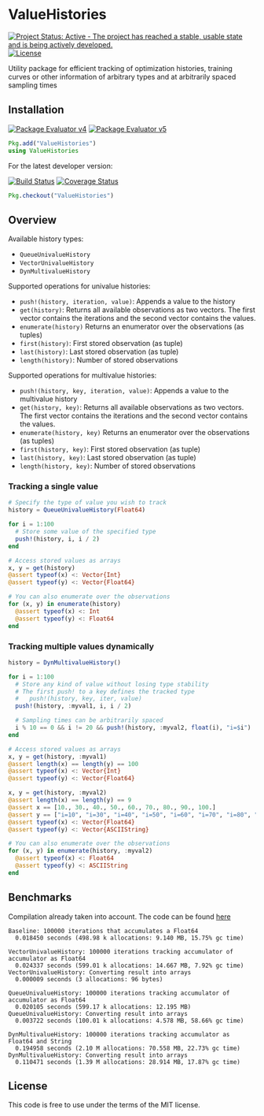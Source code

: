 # ValueHistories

[![Project Status: Active - The project has reached a stable, usable state and is being actively developed.](http://www.repostatus.org/badges/latest/active.svg)](http://www.repostatus.org/#active)
[![License](http://img.shields.io/badge/license-MIT-brightgreen.svg?style=flat)](LICENSE.md)

Utility package for efficient tracking of optimization histories, training curves or other information of arbitrary types and at arbitrarily spaced sampling times

## Installation

[![Package Evaluator v4](http://pkg.julialang.org/badges/ValueHistories_0.4.svg)](http://pkg.julialang.org/?pkg=ValueHistories&ver=0.4)
[![Package Evaluator v5](http://pkg.julialang.org/badges/ValueHistories_0.5.svg)](http://pkg.julialang.org/?pkg=ValueHistories&ver=0.5)

```Julia
Pkg.add("ValueHistories")
using ValueHistories
```

For the latest developer version:

[![Build Status](https://travis-ci.org/JuliaML/ValueHistories.jl.svg?branch=master)](https://travis-ci.org/JuliaML/ValueHistories.jl)
[![Coverage Status](https://coveralls.io/repos/github/JuliaML/ValueHistories.jl/badge.svg?branch=master)](https://coveralls.io/github/JuliaML/ValueHistories.jl?branch=master)

```Julia
Pkg.checkout("ValueHistories")
```

## Overview

Available history types:

- `QueueUnivalueHistory`
- `VectorUnivalueHistory`
- `DynMultivalueHistory`

Supported operations for univalue histories:

- `push!(history, iteration, value)`: Appends a value to the history
- `get(history)`: Returns all available observations as two vectors. The first vector contains the iterations and the second vector contains the values.
- `enumerate(history)` Returns an enumerator over the observations (as tuples)
- `first(history)`: First stored observation (as tuple)
- `last(history)`: Last stored observation (as tuple)
- `length(history)`: Number of stored observations

Supported operations for multivalue histories:

- `push!(history, key, iteration, value)`: Appends a value to the multivalue history
- `get(history, key)`: Returns all available observations as two vectors. The first vector contains the iterations and the second vector contains the values.
- `enumerate(history, key)` Returns an enumerator over the observations (as tuples)
- `first(history, key)`: First stored observation (as tuple)
- `last(history, key)`: Last stored observation (as tuple)
- `length(history, key)`: Number of stored observations

### Tracking a single value

```Julia
# Specify the type of value you wish to track
history = QueueUnivalueHistory(Float64)

for i = 1:100
  # Store some value of the specified type
  push!(history, i, i / 2)
end

# Access stored values as arrays
x, y = get(history)
@assert typeof(x) <: Vector{Int}
@assert typeof(y) <: Vector{Float64}

# You can also enumerate over the observations
for (x, y) in enumerate(history)
  @assert typeof(x) <: Int
  @assert typeof(y) <: Float64
end
```

### Tracking multiple values dynamically

```Julia
history = DynMultivalueHistory()

for i = 1:100
  # Store any kind of value without losing type stability
  # The first push! to a key defines the tracked type
  #   push!(history, key, iter, value)
  push!(history, :myval1, i, i / 2)

  # Sampling times can be arbitrarily spaced
  i % 10 == 0 && i != 20 && push!(history, :myval2, float(i), "i=$i")
end

# Access stored values as arrays
x, y = get(history, :myval1)
@assert length(x) == length(y) == 100
@assert typeof(x) <: Vector{Int}
@assert typeof(y) <: Vector{Float64}

x, y = get(history, :myval2)
@assert length(x) == length(y) == 9
@assert x == [10., 30., 40., 50., 60., 70., 80., 90., 100.]
@assert y == ["i=10", "i=30", "i=40", "i=50", "i=60", "i=70", "i=80", "i=90", "i=100"]
@assert typeof(x) <: Vector{Float64}
@assert typeof(y) <: Vector{ASCIIString}

# You can also enumerate over the observations
for (x, y) in enumerate(history, :myval2)
  @assert typeof(x) <: Float64
  @assert typeof(y) <: ASCIIString
end
```

## Benchmarks

Compilation already taken into account. The code can be found [here](https://github.com/Evizero/ValueHistories.jl/blob/master/test/bm_history.jl)

```
Baseline: 100000 iterations that accumulates a Float64
  0.018450 seconds (498.98 k allocations: 9.140 MB, 15.75% gc time)

VectorUnivalueHistory: 100000 iterations tracking accumulator of accumulator as Float64
  0.024337 seconds (599.01 k allocations: 14.667 MB, 7.92% gc time)
VectorUnivalueHistory: Converting result into arrays
  0.000009 seconds (3 allocations: 96 bytes)

QueueUnivalueHistory: 100000 iterations tracking accumulator of accumulator as Float64
  0.020105 seconds (599.17 k allocations: 12.195 MB)
QueueUnivalueHistory: Converting result into arrays
  0.003722 seconds (100.01 k allocations: 4.578 MB, 58.66% gc time)

DynMultivalueHistory: 100000 iterations tracking accumulator as Float64 and String
  0.194958 seconds (2.10 M allocations: 70.558 MB, 22.73% gc time)
DynMultivalueHistory: Converting result into arrays
  0.110471 seconds (1.39 M allocations: 28.914 MB, 17.87% gc time)
```

## License

This code is free to use under the terms of the MIT license.
